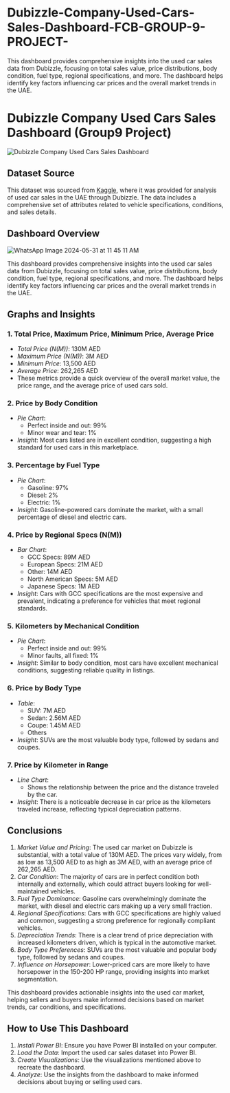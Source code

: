 # Dubizzle-Company-Used-Cars-Sales-Dashboard-FCB-GROUP-9-PROJECT-
This dashboard provides comprehensive insights into the used car sales data from Dubizzle, focusing on total sales value, price distributions, body condition, fuel type, regional specifications, and more. The dashboard helps identify key factors influencing car prices and the overall market trends in the UAE.
# Dubizzle Company Used Cars Sales Dashboard (Group9 Project)

![Dubizzle Company Used Cars Sales Dashboard](https://github.com/your-username/your-repository-name/blob/main/Group9%20project%20dashbord.jpg)

## Dataset Source

This dataset was sourced from [Kaggle](https://www.kaggle.com), where it was provided for analysis of used car sales in the UAE through Dubizzle. The data includes a comprehensive set of attributes related to vehicle specifications, conditions, and sales details.

## Dashboard Overview

![WhatsApp Image 2024-05-31 at 11 45 11 AM](https://github.com/Abigail-Akinsulore/Dubizzle-Company-Used-Cars-Sales-Dashboard-FCB-GROUP-9-PROJECT-/assets/171024227/53ceb04f-fb6c-457c-bc69-fb396519bc62)


This dashboard provides comprehensive insights into the used car sales data from Dubizzle, focusing on total sales value, price distributions, body condition, fuel type, regional specifications, and more. The dashboard helps identify key factors influencing car prices and the overall market trends in the UAE.

## Graphs and Insights

### 1. Total Price, Maximum Price, Minimum Price, Average Price
- *Total Price (N(M))*: 130M AED
- *Maximum Price (N(M))*: 3M AED
- *Minimum Price*: 13,500 AED
- *Average Price*: 262,265 AED
- These metrics provide a quick overview of the overall market value, the price range, and the average price of used cars sold.

### 2. Price by Body Condition
- *Pie Chart*:
  - Perfect inside and out: 99%
  - Minor wear and tear: 1%
- *Insight*: Most cars listed are in excellent condition, suggesting a high standard for used cars in this marketplace.

### 3. Percentage by Fuel Type
- *Pie Chart*:
  - Gasoline: 97%
  - Diesel: 2%
  - Electric: 1%
- *Insight*: Gasoline-powered cars dominate the market, with a small percentage of diesel and electric cars.

### 4. Price by Regional Specs (N(M))
- *Bar Chart*:
  - GCC Specs: 89M AED
  - European Specs: 21M AED
  - Other: 14M AED
  - North American Specs: 5M AED
  - Japanese Specs: 1M AED
- *Insight*: Cars with GCC specifications are the most expensive and prevalent, indicating a preference for vehicles that meet regional standards.

### 5. Kilometers by Mechanical Condition
- *Pie Chart*:
  - Perfect inside and out: 99%
  - Minor faults, all fixed: 1%
- *Insight*: Similar to body condition, most cars have excellent mechanical conditions, suggesting reliable quality in listings.

### 6. Price by Body Type
- *Table*:
  - SUV: 7M AED
  - Sedan: 2.56M AED
  - Coupe: 1.45M AED
  - Others
- *Insight*: SUVs are the most valuable body type, followed by sedans and coupes.

### 7. Price by Kilometer in Range
- *Line Chart*:
  - Shows the relationship between the price and the distance traveled by the car.
- *Insight*: There is a noticeable decrease in car price as the kilometers traveled increase, reflecting typical depreciation patterns.


## Conclusions

1. *Market Value and Pricing*: The used car market on Dubizzle is substantial, with a total value of 130M AED. The prices vary widely, from as low as 13,500 AED to as high as 3M AED, with an average price of 262,265 AED.
2. *Car Condition*: The majority of cars are in perfect condition both internally and externally, which could attract buyers looking for well-maintained vehicles.
3. *Fuel Type Dominance*: Gasoline cars overwhelmingly dominate the market, with diesel and electric cars making up a very small fraction.
4. *Regional Specifications*: Cars with GCC specifications are highly valued and common, suggesting a strong preference for regionally compliant vehicles.
5. *Depreciation Trends*: There is a clear trend of price depreciation with increased kilometers driven, which is typical in the automotive market.
6. *Body Type Preferences*: SUVs are the most valuable and popular body type, followed by sedans and coupes.
7. *Influence on Horsepower*: Lower-priced cars are more likely to have horsepower in the 150-200 HP range, providing insights into market segmentation.

This dashboard provides actionable insights into the used car market, helping sellers and buyers make informed decisions based on market trends, car conditions, and specifications.

## How to Use This Dashboard

1. *Install Power BI*: Ensure you have Power BI installed on your computer.
2. *Load the Data*: Import the used car sales dataset into Power BI.
3. *Create Visualizations*: Use the visualizations mentioned above to recreate the dashboard.
4. *Analyze*: Use the insights from the dashboard to make informed decisions about buying or selling used cars.
